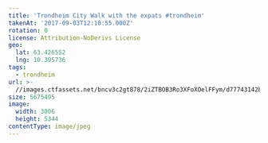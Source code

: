 ```yaml
---
title: 'Trondheim City Walk with the expats #trondheim'
takenAt: '2017-09-03T12:10:55.000Z'
rotation: 0
license: Attribution-NoDerivs License
geo:
  lat: 63.426552
  lng: 10.395736
tags:
  - trondheim
url: >-
  //images.ctfassets.net/bncv3c2gt878/2iZTBOB3Ro3XFoXOelFFym/d77743142bcd6e307a2823d17b7fc520/trondheim-city-walk-with-the-expats-trondheim_36867927401_o
size: 5675495
image:
  width: 3006
  height: 5344
contentType: image/jpeg
---
```


